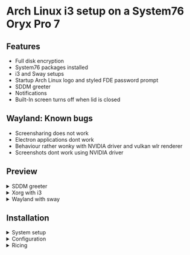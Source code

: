 # Arch Linux i3 setup on a System76 Oryx Pro 7
## Features
* Full disk encryption
* System76 packages installed
* i3 and Sway setups
* Startup Arch Linux logo and styled FDE password prompt
* SDDM greeter
* Notifications 
* Built-In screen turns off when lid is closed

## Wayland: Known bugs
* Screensharing does not work
* Electron applications dont work
* Behaviour rather wonky with NVIDIA driver and vulkan wlr renderer
* Screenshots dont work using NVIDIA driver

## Preview
<details>
<summary>SDDM greeter</summary>

![greeter](preview/greeter.png)
</details>

<details>
<summary>Xorg with i3</summary>

![i3](preview/i3.png)
</details>
<details>
<summary>Wayland with sway</summary>

![sway](preview/sway.png)
</details>

## Installation
<details>
<summary>System setup</summary>

### Create a bootable ArchLinux USB drive
```sh
sudo umount /dev/sdx
sudo dd bs=4M if=arch_linux.ISO of=/dev/sdb status=progress
```

Insert drive and reboot into the drive.

### Installation convinience
```sh
# Available keyboard layouts
ls /usr/share/kbd/keymaps/**/*.map.gz
loadkeys de-latin1

# Adjust TTY font size
ls /usr/share/kbd/consolefonts | grep -P "[2-9]\d+\.ps"
# Use the biggest font you can find
setfont latarcyrheb-sun32
```

### Verify boot mode
If it shows an output it uses UEFI, if not it uses BIOS
```sh
ls /sys/firmware/efi/efivars
```
This tutorial only supports UEFI.

### Setting up an internet connection
```sh
# Verify your connection
ping www.google.com

# If not try this
## Ethernet
### Find adapters
ip link
### Configure adapter
ip link set NIC up
dhclient NIC

## Wireless
ip link
ip link set wlan0 up
### Chose on variant
#### No encryption
iw dev wlan0 connect “your_essid”
#### WEP
iw dev wlan0 connect “your_essid” key 0:your_key
#### WPA/WPA2
wpa_passphrase my_essid my_passphrase > /etc/wpa_supplicant/my_essid.conf
wpa_supplicant -c /etc/wpa_supplicant/my_essid.conf -i wlan0
wpa_supplicant -B -c /etc/wpa_supplicant/my_essid.conf -i wlan0
dhclient wlan0

# Verify your connection
ping www.google.com
```

### Update system clock
```sh
timedatectl set-ntp true
```

### Prepare for LUKS encryption
```sh
modprobe dm-crypt
modprobe dm-mod
```

### Prepare disks
```sh
# Find your disk for me its nvme1n1
lsblk

# You may have to remove partitions before
# Follow the instructions d, enter, select partition, repeat
fdisk /dev/nvme0n1

# Choose gpt
cfdisk /dev/nvme0n1
# Create 3 partitions
## Goto new, enter size and select type, 'Free Space'
## First: Size: 256MB, Type: 'EFI'
## Second: Size: 512MB, Type: 'ext4'
## Third: Size: Rest, Type: 'ext4'
## Goto write and press enter
```

#### Encrypt root partition
```sh
# Confirm with uppercase YES and type desired password
cryptsetup luksFormat -v -s 512 -h sha512 /dev/nvme0n1p3

# Open it, it will prompt for your password
# The partition will be available under /dev/mapper/luks_root
cryptsetup open /dev/nvme0n1p3 luks_root
```

#### Format and mount file system
```sh
# Format all partitions
mkfs.vfat -n “EFI” /dev/nvme0n1p1
mkfs.ext4 -L boot /dev/nvme0n1p2
mkfs.ext4 -L root /dev/mapper/luks_root

# Mount them
mount /dev/mapper/luks_root /mnt
mkdir /mnt/boot
mount /dev/nvme0n1p2 /mnt/boot
mkdir /mnt/boot/efi
mount /dev/nvme0n1p1 /mnt/boot/efi

# Create a swap
cd /mnt
dd if=/dev/zero of=swap bs=1M count=65536
mkswap swap
swapon swap
chmod 0600 swap
```

### Update Pacman mirrors
Find the mirror closes to you and copy it to the top of the list
```sh
vim /etc/pacman.d/mirrorslist
```

### Installing ArchLinux
```bash
# Pacstrap
pacstrap -i /mnt base base-devel efibootmgr grub linux linux-firmare networkmanager sudo vi gvim bash-completion nano
genfstab -U /mnt >> /mnt/etc/fstab

# Change root to new system
arch-chroot /mnt

pacman -S git
git clone https://github.com/Geigerkind/dotfiles
cd dotfiles
bash ./scripts/install_arch.sh nvme0n1p2 nvme0n1p3

exit
reboot
```
</details>

<details>
<summary>Configuration</summary>

```bash
bash ./scripts/config.sh nvme0n1p3

# TODO: Find out what is actual default to replace it
# grub config
# fbcon=map:1 forces luks output on the builtin display during boot when external monitors are connected
# However this also causes that if none are selected you are blind again to type luks, which is why we need to add another grub entry
# Add fbcon=map:1 rd.driver.blacklist=nouveau nvidia-drm.modeset=1 to GRUB_CMDLINE_LINUX_DEFAULT
sudo vim /etc/default/grub
sudo grub-mkconfig -o /boot/grub/grub.cfg

# Enable dGPU
reboot
prime-offload
optimus-manager --switch nvidia
system76-power graphics nvidia

reboot
```
</details>

<details>
<summary>Ricing</summary>

```bash
bash ./scripts/rice.sh

nvim +PackerInstall

# Edit mkinitcpio and add "plymouth plymouth-encrypt" in HOOKS auf "udev"
sudo mkinitcpio -p linux
sudo plymouth-set-default-theme pop-basic -R

# reboot for everything to take effect
```
</details>
